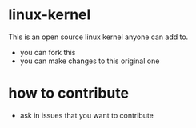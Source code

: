 # linux-kernel
This is an open source linux kernel anyone can add to.
- you can fork this
- you can make changes to this original one
# how to contribute
- ask in issues that you want to contribute
